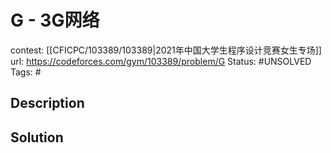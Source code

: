 # G - 3G网络

contest: [[CFICPC/103389/103389|2021年中国大学生程序设计竞赛女生专场]]
url: https://codeforces.com/gym/103389/problem/G
Status: #UNSOLVED
Tags: #

## Description

## Solution

